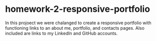 # homework-2-responsive-portfolio

In this projoect we were chalanged to create a responsive portfolio with functioning links to an about me, portfolio, and contacts pages. Also included are links to my LinkedIn and GitHub accounts. 
